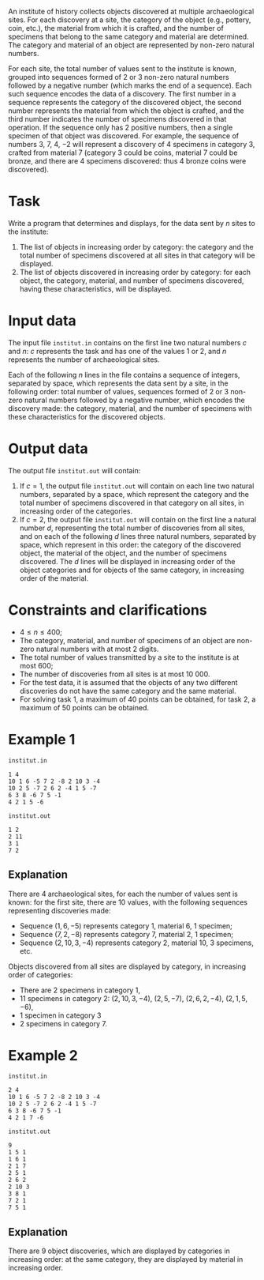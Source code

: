 An institute of history collects objects discovered at multiple archaeological sites. For each discovery at a site, the category of the object (e.g., pottery, coin, etc.), the material from which it is crafted, and the number of specimens that belong to the same category and material are determined. The category and material of an object are represented by non-zero natural numbers.

For each site, the total number of values sent to the institute is known, grouped into sequences formed of $2$ or $3$ non-zero natural numbers followed by a negative number (which marks the end of a sequence). Each such sequence encodes the data of a discovery. The first number in a sequence represents the category of the discovered object, the second number represents the material from which the object is crafted, and the third number indicates the number of specimens discovered in that operation. If the sequence only has $2$ positive numbers, then a single specimen of that object was discovered. For example, the sequence of numbers $3$, $7$, $4$, $-2$ will represent a discovery of $4$ specimens in category $3$, crafted from material $7$ (category $3$ could be coins, material $7$ could be bronze, and there are $4$ specimens discovered: thus $4$ bronze coins were discovered).

# Task

Write a program that determines and displays, for the data sent by $n$ sites to the institute:
1. The list of objects in increasing order by category: the category and the total number of specimens discovered at all sites in that category will be displayed.
2. The list of objects discovered in increasing order by category: for each object, the category, material, and number of specimens discovered, having these characteristics, will be displayed.

# Input data

The input file `institut.in` contains on the first line two natural numbers $c$ and $n$: $c$ represents the task and has one of the values $1$ or $2$, and $n$ represents the number of archaeological sites.

Each of the following $n$ lines in the file contains a sequence of integers, separated by space, which represents the data sent by a site, in the following order: total number of values, sequences formed of $2$ or $3$ non-zero natural numbers followed by a negative number, which encodes the discovery made: the category, material, and the number of specimens with these characteristics for the discovered objects.

# Output data

The output file `institut.out` will contain:
1. If $c = 1$, the output file `institut.out` will contain on each line two natural numbers, separated by a space, which represent the category and the total number of specimens discovered in that category on all sites, in increasing order of the categories.
2. If $c = 2$, the output file `institut.out` will contain on the first line a natural number $d$, representing the total number of discoveries from all sites, and on each of the following $d$ lines three natural numbers, separated by space, which represent in this order: the category of the discovered object, the material of the object, and the number of specimens discovered. The $d$ lines will be displayed in increasing order of the object categories and for objects of the same category, in increasing order of the material.

# Constraints and clarifications

* $4 \leq n \leq 400$;
* The category, material, and number of specimens of an object are non-zero natural numbers with at most $2$ digits.
* The total number of values transmitted by a site to the institute is at most $600$;
* The number of discoveries from all sites is at most $10 \ 000$.
* For the test data, it is assumed that the objects of any two different discoveries do not have the same category and the same material.
* For solving task $1$, a maximum of $40$ points can be obtained, for task $2$, a maximum of $50$ points can be obtained.

# Example 1

`institut.in`
```
1 4  
10 1 6 -5 7 2 -8 2 10 3 -4 
10 2 5 -7 2 6 2 -4 1 5 -7 
6 3 8 -6 7 5 -1  
4 2 1 5 -6
```

`institut.out`
```
1 2 
2 11 
3 1 
7 2
```

## Explanation

There are $4$ archaeological sites, for each the number of values sent is known: for the first site, there are $10$ values, with the following sequences representing discoveries made:
- Sequence $(1,6,-5)$ represents category $1$, material $6$, $1$ specimen;
- Sequence $(7,2, -8)$ represents category $7$, material $2$, $1$ specimen;
- Sequence $(2,10,3,-4)$ represents category $2$, material $10$, $3$ specimens, etc.

Objects discovered from all sites are displayed by category, in increasing order of categories:
- There are $2$ specimens in category $1$,
- $11$ specimens in category $2$: $(2,10,3, -4)$, $(2,5,-7)$, $(2,6,2,-4)$, $(2,1,5,-6)$,
- $1$ specimen in category $3$
- $2$ specimens in category $7$.

# Example 2

`institut.in`
```
2 4  
10 1 6 -5 7 2 -8 2 10 3 -4 
10 2 5 -7 2 6 2 -4 1 5 -7 
6 3 8 -6 7 5 -1  
4 2 1 7 -6
```

`institut.out`
```
9 
1 5 1 
1 6 1 
2 1 7 
2 5 1 
2 6 2 
2 10 3 
3 8 1 
7 2 1 
7 5 1
```

## Explanation

There are $9$ object discoveries, which are displayed by categories in increasing order: at the same category, they are displayed by material in increasing order.